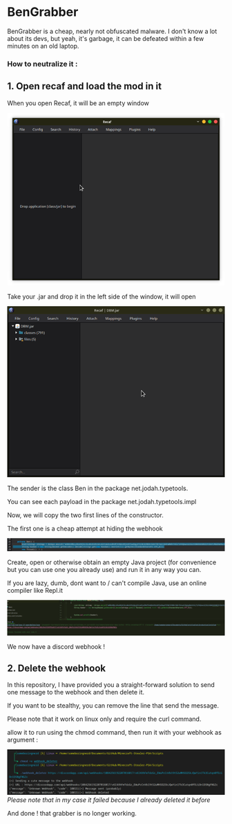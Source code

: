 # BenGrabber

BenGrabber is a cheap, nearly not obfuscated malware. I don't know a lot about its devs, but yeah, it's garbage, it can be defeated within a few minutes on an old laptop.

### How to neutralize it :

## 1. Open recaf and load the mod in it

When you open Recaf, it will be an empty window

![Recaf Empty](Images/RecafEmpty.png)

Take your .jar and drop it in the left side of the window, it will open

![Recaf With Mod](Images/RecafWithMod.png)

The sender is the class Ben in the package net.jodah.typetools.

You can see each payload in the package net.jodah.typetools.impl

Now, we will copy the two first lines of the constructor.

The first one is a cheap attempt at hiding the webhook

![Sender Code](Images/SenderCode.png)

Create, open or otherwise obtain an empty Java project (for convenience but you can use one you already use) and run it in any way you can.

If you are lazy, dumb, dont want to / can't compile Java, use an online compiler like Repl.it

![Sender Code in Idea](Images/SenderCodeInIdea.png)

We now have a discord webhook !

## 2. Delete the webhook

In this repository, I have provided you a straight-forward solution to send one message to the webhook and then delete it.

If you want to be stealthy, you can remove the line that send the message.

Please note that it work on linux only and require the curl command.

allow it to run using the chmod command, then run it with your webhook as argument : 

![Webhook Deleter](Images/WebhookDeleter.png)  
_Please note that in my case it failed because I already deleted it before_

And done ! that grabber is no longer working.
